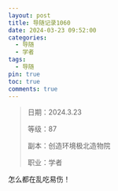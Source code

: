 ```yaml
---
layout: post
title: 导随记录1060
date: 2024-03-23 09:52:00
categories:
  - 导随
  - 学者
tags:
  - 导随
pin: true
toc: true
comments: true
---
```

> 日期：2024.3.23
>
> 等级：87
>
> 副本：创造环境极北造物院
>
> 职业：学者

怎么都在乱吃易伤！